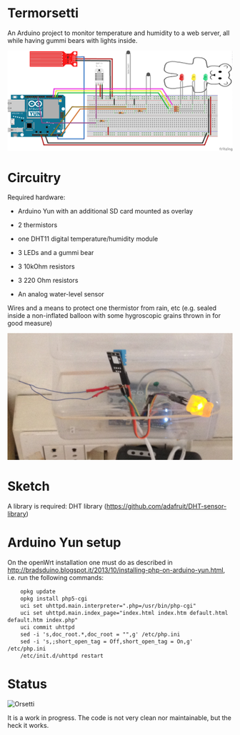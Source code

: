 # Termorsetti

An Arduino project to monitor temperature and humidity to a web
server, all while having gummi bears with lights inside.

![Schematic](Schematic/schema1_bb.png)

# Circuitry

Required hardware:

* Arduino Yun with an additional SD card mounted as overlay

* 2 thermistors

* one DHT11 digital temperature/humidity module

* 3 LEDs and a gummi bear

* 3 10kOhm resistors

* 3 220 Ohm resistors

* An analog water-level sensor

Wires and a means to protect one thermistor from rain, etc (e.g. sealed inside a non-inflated balloon with some hygroscopic grains thrown in for good measure)

![LiveOrsetti](Schematic/real_orsetti.png)

# Sketch

A library is required: DHT library (https://github.com/adafruit/DHT-sensor-library)

# Arduino Yun setup

On the openWrt installation one must do as described in http://bradsduino.blogspot.it/2013/10/installing-php-on-arduino-yun.html, i.e. run the following commands:

```
    opkg update
    opkg install php5-cgi
    uci set uhttpd.main.interpreter=".php=/usr/bin/php-cgi"
    uci set uhttpd.main.index_page="index.html index.htm default.html default.htm index.php"
    uci commit uhttpd
    sed -i 's,doc_root.*,doc_root = "",g' /etc/php.ini
    sed -i 's,;short_open_tag = Off,short_open_tag = On,g' /etc/php.ini
    /etc/init.d/uhttpd restart
```

# Status

![Orsetti](yunCode/www_orsetti/images/bear.gif)

It is a work in progress. The code is not very clean nor maintainable, but the heck it works.